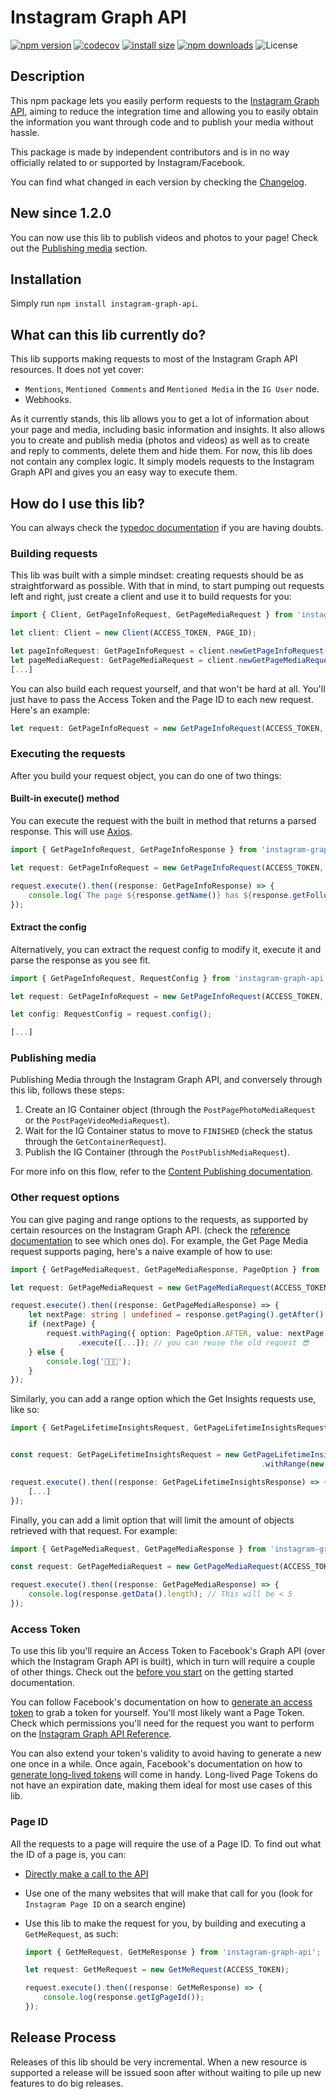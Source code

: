 # Instagram Graph API

[![npm version](https://img.shields.io/npm/v/instagram-graph-api.svg?style=flat-square)](https://www.npmjs.org/package/instagram-graph-api)
[![codecov](https://codecov.io/gh/TiagoGrosso/instagram-graph-api-lib/branch/master/graph/badge.svg?token=1WBXW0RE0Q)](https://codecov.io/gh/TiagoGrosso/instagram-graph-api-lib)
[![install size](https://packagephobia.com/badge?p=instagram-graph-api)](https://packagephobia.com/result?p=instagram-graph-api)
[![npm downloads](https://img.shields.io/npm/dm/instagram-graph-api.svg?style=flat-square)](http://npm-stat.com/charts.html?package=instagram-graph-api)
![License](https://img.shields.io/npm/l/instagram-graph-api)

## Description

This npm package lets you easily perform requests to the [Instagram Graph API](https://developers.facebook.com/docs/instagram-api/), aiming to reduce the integration time and allowing you to easily obtain the information you want through code and to publish your media without hassle.

This package is made by independent contributors and is in no way officially related to or supported by Instagram/Facebook.

You can find what changed in each version by checking the [Changelog](changelog/changelog.md).

## New since 1.2.0

You can now use this lib to publish videos and photos to your page! Check out the [Publishing media](#publishing-media) section.

## Installation

Simply run `npm install instagram-graph-api`.

## What can this lib currently do?

This lib supports making requests to most of the Instagram Graph API resources. It does not yet cover:

-   `Mentions`, `Mentioned Comments` and `Mentioned Media` in the `IG User` node.
-   Webhooks.

As it currently stands, this lib allows you to get a lot of information about your page and media, including basic information and insights. It also allows you to create and publish media (photos and videos) as well as to create and reply to comments, delete them and hide them.
For now, this lib does not contain any complex logic. It simply models requests to the Instagram Graph API and gives you an easy way to execute them.

## How do I use this lib?

You can always check the [typedoc documentation](https://tiagogrosso.github.io/instagram-graph-api-lib/) if you are having doubts.

### Building requests

This lib was built with a simple mindset: creating requests should be as straightforward as possible. With that in mind, to start pumping out requests left and right, just create a client and use it to build requests for you:

```typescript
import { Client, GetPageInfoRequest, GetPageMediaRequest } from 'instagram-graph-api';

let client: Client = new Client(ACCESS_TOKEN, PAGE_ID);

let pageInfoRequest: GetPageInfoRequest = client.newGetPageInfoRequest();
let pageMediaRequest: GetPageMediaRequest = client.newGetPageMediaRequest();
[...]
```

You can also build each request yourself, and that won't be hard at all. You'll just have to pass the Access Token and the Page ID to each new request. Here's an example:

```typescript
let request: GetPageInfoRequest = new GetPageInfoRequest(ACCESS_TOKEN, PAGE_ID);
```

### Executing the requests

After you build your request object, you can do one of two things:

#### Built-in execute() method

You can execute the request with the built in method that returns a parsed response. This will use [Axios](https://www.npmjs.com/package/axios).

```typescript
import { GetPageInfoRequest, GetPageInfoResponse } from 'instagram-graph-api';

let request: GetPageInfoRequest = new GetPageInfoRequest(ACCESS_TOKEN, PAGE_ID);

request.execute().then((response: GetPageInfoResponse) => {
    console.log(`The page ${response.getName()} has ${response.getFollowers()} followers.`);
});
```

#### Extract the config

Alternatively, you can extract the request config to modify it, execute it and parse the response as you see fit.

```typescript
import { GetPageInfoRequest, RequestConfig } from 'instagram-graph-api';

let request: GetPageInfoRequest = new GetPageInfoRequest(ACCESS_TOKEN, PAGE_ID);

let config: RequestConfig = request.config();

[...]
```

### Publishing media

Publishing Media through the Instagram Graph API, and conversely through this lib, follows these steps:

1. Create an IG Container object (through the `PostPagePhotoMediaRequest` or the `PostPageVideoMediaRequest`).
2. Wait for the IG Container status to move to `FINISHED` (check the status through the `GetContainerRequest`).
3. Publish the IG Container (through the `PostPublishMediaRequest`).

For more info on this flow, refer to the [Content Publishing documentation](https://developers.facebook.com/docs/instagram-api/guides/content-publishing).

### Other request options

You can give paging and range options to the requests, as supported by certain resources on the Instagram Graph API. (check the [reference documentation](https://developers.facebook.com/docs/instagram-api/reference/) to see which ones do). For example, the Get Page Media request supports paging, here's a naive example of how to use:

```typescript
import { GetPageMediaRequest, GetPageMediaResponse, PageOption } from 'instagram-graph-api';

let request: GetPageMediaRequest = new GetPageMediaRequest(ACCESS_TOKEN, PAGE_ID);

request.execute().then((response: GetPageMediaResponse) => {
    let nextPage: string | undefined = response.getPaging().getAfter();
    if (nextPage) {
        request.withPaging({ option: PageOption.AFTER, value: nextPage })
               .execute([...]); // you can reuse the old request 😎
    } else {
        console.log('🛑🛑🛑');
    }
});
```

Similarly, you can add a range option which the Get Insights requests use, like so:

```typescript
import { GetPageLifetimeInsightsRequest, GetPageLifetimeInsightsRequest } from 'instagram-graph-api';


const request: GetPageLifetimeInsightsRequest = new GetPageLifetimeInsightsRequest(ACCESS_TOKEN, PAGE_ID)
                                                        .withRange(new Date('2021-01-01'), new Date('2021-01-15'))

request.execute().then((response: GetPageLifetimeInsightsResponse) => {
    [...]
});
```

Finally, you can add a limit option that will limit the amount of objects retrieved with that request. For example:

```typescript
import { GetPageMediaRequest, GetPageMediaResponse } from 'instagram-graph-api';

const request: GetPageMediaRequest = new GetPageMediaRequest(ACCESS_TOKEN, PAGE_ID).withLimit(5);

request.execute().then((response: GetPageMediaResponse) => {
    console.log(response.getData().length); // This will be < 5
});
```

### Access Token

To use this lib you'll require an Access Token to Facebook's Graph API (over which the Instagram Graph API is built), which in turn will require a couple of other things. Check out the [before you start](https://developers.facebook.com/docs/instagram-api/getting-started) on the getting started documentation.

You can follow Facebook's documentation on how to [generate an access token](https://developers.facebook.com/docs/facebook-login/access-tokens/) to grab a token for yourself. You'll most likely want a Page Token. Check which permissions you'll need for the request you want to perform on the [Instagram Graph API Reference](https://developers.facebook.com/docs/instagram-api/reference/).

You can also extend your token's validity to avoid having to generate a new one once in a while. Once again, Facebook's documentation on how to [generate long-lived tokens](https://developers.facebook.com/docs/facebook-login/access-tokens/refreshing) will come in handy. Long-lived Page Tokens do not have an expiration date, making them ideal for most use cases of this lib.

### Page ID

All the requests to a page will require the use of a Page ID. To find out what the ID of a page is, you can:

-   [Directly make a call to the API](https://developers.facebook.com/docs/instagram-api/guides/business-discovery)
-   Use one of the many websites that will make that call for you (look for `Instagram Page ID` on a search engine)
-   Use this lib to make the request for you, by building and executing a `GetMeRequest`, as such:

    ```typescript
    import { GetMeRequest, GetMeResponse } from 'instagram-graph-api';

    let request: GetMeRequest = new GetMeRequest(ACCESS_TOKEN);

    request.execute().then((response: GetMeResponse) => {
        console.log(response.getIgPageId());
    });
    ```
## Release Process

Releases of this lib should be very incremental. When a new resource is supported a release will be issued soon after without waiting to pile up new features to do big releases.
